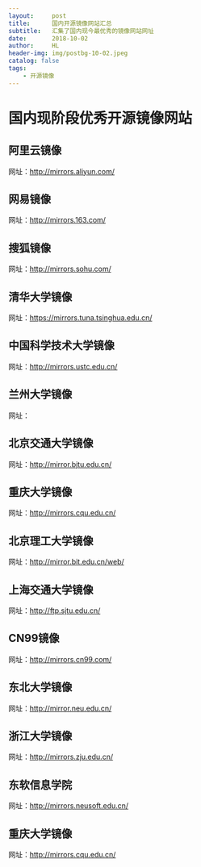 ```yaml
---
layout:     post
title:      国内开源镜像网站汇总
subtitle:   汇集了国内现今最优秀的镜像网站网址
date:       2018-10-02
author:     HL
header-img: img/postbg-10-02.jpeg
catalog: false
tags:
    - 开源镜像
---
```


#  国内现阶段优秀开源镜像网站


## 阿里云镜像

网址：<a href="http://mirrors.aliyun.com/" target="_blank">http://mirrors.aliyun.com/</a>

## 网易镜像

  网址：<a href="http://mirrors.163.com/" target="_blank">http://mirrors.163.com/</a>

  ## 搜狐镜像

网址：<a href="http://mirrors.sohu.com/" target="_blank">http://mirrors.sohu.com/</a>


## 清华大学镜像

网址：<a href="https://mirrors.tuna.tsinghua.edu.cn/" target="_blank">https://mirrors.tuna.tsinghua.edu.cn/</a>

## 中国科学技术大学镜像

网址：<a href="http://mirrors.ustc.edu.cn/" target="_blank">http://mirrors.ustc.edu.cn/</a>

## 兰州大学镜像

网址：<a href="http://mirror.lzu.edu.cn/" target="_blank"></a>

## 北京交通大学镜像

网址：<a href="http://mirror.bjtu.edu.cn/" target="_blank">http://mirror.bjtu.edu.cn/</a>

## 重庆大学镜像

网址：<a href="http://mirrors.cqu.edu.cn/" target="_blank">http://mirrors.cqu.edu.cn/</a>

## 北京理工大学镜像

网址：<a href="http://mirror.bit.edu.cn/web/" target="_blank">http://mirror.bit.edu.cn/web/</a>

## 上海交通大学镜像

网址：<a href="http://ftp.sjtu.edu.cn/" target="_blank">http://ftp.sjtu.edu.cn/</a>

## CN99镜像

网址：<a href="http://mirrors.cn99.com/" target="_blank">http://mirrors.cn99.com/</a>


## 东北大学镜像

网址：<a href="http://mirror.neu.edu.cn/" target="_blank">http://mirror.neu.edu.cn/</a>

## 浙江大学镜像

网址：<a href="http://mirrors.zju.edu.cn/" target="_blank">http://mirrors.zju.edu.cn/</a>

## 东软信息学院

网址：<a href="http://mirrors.neusoft.edu.cn/" target="_blank">http://mirrors.neusoft.edu.cn/</a>

## 重庆大学镜像

网址：<a href="http://mirrors.cqu.edu.cn/" target="_blank">http://mirrors.cqu.edu.cn/</a>

